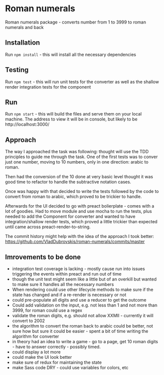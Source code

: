 # Roman numerals

Roman numerals package - converts number from 1 to 3999 to roman numerals and back

## Installation
Run `npm install` - this will install all the necessary dependencies

## Testing
Run `npm test` - this will run unit tests for the converter as well as the shallow render integration tests for the component

## Run
Run `npm start` - this will build the files and serve them on your local machine. The address to view it will be in console, but likely to be http://localhost:3000/

## Approach
The way I approached the task was following: thought will use the TDD principles to guide me through the task.
One of the first tests was to conver just one number, moving to 10 numbers, only in one direction: arabic to roman.

Then had the conversion of the 10 done at very basic level thought it was good time to refactor to handle the subtractive notation cases.

Once was happy with that decided to write the tests followed by the code to convert from roman to arabic, which proved to be trickier to handle.

Afterwards for the UI decided to go with preact bolierplate - comes with a lot of goodies. Had to move module and use mocha to run the tests, plus needed to add the Component for converter and wanted to have integration/shallow render tests, which proved a little trickier than expected until came across preact-render-to-string.

The commit history might help with the idea of the approach I took better: https://github.com/VladDubrovskis/roman-numerals/commits/master

## Imrovements to be done
- integration test coverage is lacking - mostly cause run into issues triggering the events within preact and run out of time
- though the unit test might seem like a little but of an overkill but wanted to make sure it handles all the necessary numbers
- When rendering could use other lifecycle methods to make sure if the state has changed and if a re-render is necessary or not
- could pre-populate all digits and use a reducer to get the outcome
- Could add validation on the input, e.g. not less than 1 and not more than 3999, for roman could use a regex
- validate the roman digits, e.g. should not allow XXMII - currently it will convert to 2002
- the algorithm to convert the roman back to arabic could be better, not sure how but sure it could be easier - spent a bit of time writing the algorithm for converter
- in theory had an idea to write a game - go to a page, get 10 roman digits - have to answer correctly - possibly timed.
- could display a lot more
- could make the UI look better
- make sure of redux for maintaining the state
- make Sass code DRY - could use variables for colors, etc
